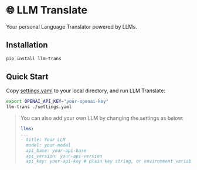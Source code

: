 # 🌐 LLM Translate

Your personal Language Translator powered by LLMs.


## Installation

```bash
pip install llm-trans
```


## Quick Start

Copy [settings.yaml](./settings.yaml) to your local directory, and run LLM Translate:

```bash
export OPENAI_API_KEY="your-openai-key"
llm-trans ./settings.yaml
```

> You can also add your own LLM by changing the settings as below:
>
> ```yaml
> llms:
> ...
> - title: Your LLM
>   model: your-model
>   api_base: your-api-base
>   api_version: your-api-version
>   api_key: your-api-key # plain key string, or environment variable: ${YOUR_API_KEY}
> ```
